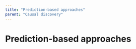 ```yaml
---
title: "Prediction-based approaches"
parent: "Causal discovery"
---
```



# Prediction-based approaches
